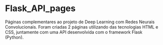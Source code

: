 # Flask_API_pages
Páginas complementares ao projeto de Deep Learning com Redes Neurais Convolucionais. Foram criadas 2 páginas utilizando das tecnologias HTML e CSS, juntamente com uma API desenvolvida com o framework Flask (Python).
